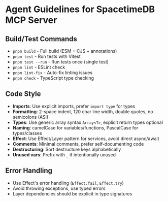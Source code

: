 # Agent Guidelines for SpacetimeDB MCP Server

## Build/Test Commands
- `pnpm build` - Full build (ESM + CJS + annotations)
- `pnpm test` - Run tests with Vitest
- `pnpm test --run` - Run tests once (single test)
- `pnpm lint` - ESLint check
- `pnpm lint-fix` - Auto-fix linting issues
- `pnpm check` - TypeScript type checking

## Code Style
- **Imports**: Use explicit imports, prefer `import type` for types
- **Formatting**: 2-space indent, 120 char line width, double quotes, no semicolons (ASI)
- **Types**: Use generic array syntax `Array<T>`, explicit return types optional
- **Naming**: camelCase for variables/functions, PascalCase for types/classes
- **Effect**: Use Effect/Layer pattern for services, avoid direct async/await
- **Comments**: Minimal comments, prefer self-documenting code
- **Destructuring**: Sort destructure keys alphabetically
- **Unused vars**: Prefix with `_` if intentionally unused

## Error Handling
- Use Effect's error handling (`Effect.fail`, `Effect.try`)
- Avoid throwing exceptions, use typed errors
- Layer dependencies should be explicit in type signatures